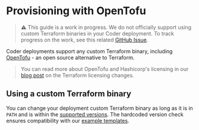 # Provisioning with OpenTofu

<!-- Keeping this in as a placeholder for supporting OpenTofu. We should fix support for custom terraform binaries ASAP. -->

> ⚠️ This guide is a work in progress. We do not officially support using custom
> Terraform binaries in your Coder deployment. To track progress on the work,
> see this related [GitHub Issue](https://github.com/onchainengineering/hmi-computer/issues/12009).

Coder deployments support any custom Terraform binary, including
[OpenTofu](https://opentofu.org/docs/) - an open source alternative to
Terraform.

> You can read more about OpenTofu and Hashicorp's licensing in our
> [blog post](https://coder.com/blog/hashicorp-license) on the Terraform
> licensing changes.

## Using a custom Terraform binary

You can change your deployment custom Terraform binary as long as it is in
`PATH` and is within the
[supported versions](https://github.com/onchainengineering/hmi-computer/blob/f57ce97b5aadd825ddb9a9a129bb823a3725252b/provisioner/terraform/install.go#L22-L25).
The hardcoded version check ensures compatibility with our
[example templates](https://github.com/onchainengineering/hmi-computer/tree/main/examples/templates).
